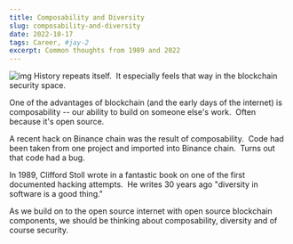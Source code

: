 ```yaml
---
title: Composability and Diversity
slug: composability-and-diversity
date: 2022-10-17
tags: Career, #jay-2
excerpt: Common thoughts from 1989 and 2022
---
```


![img](https://s3.eu-west-1.amazonaws.com/media.socialchamp.io/users/631ce18ae12f5b7e27da4c25/posts/images/-XS2Vsk5F.png)
History repeats itself.  It especially feels that way in the blockchain security space.

One of the advantages of blockchain (and the early days of the internet) is composability -- our ability to build on someone else's work.  Often because it's open source.

A recent hack on Binance chain was the result of composability.  Code had been taken from one project and imported into Binance chain.  Turns out that code had a bug.

In 1989, Clifford Stoll wrote in a fantastic book on one of the first documented hacking attempts.  He writes 30 years ago "diversity in software is a good thing."

As we build on to the open source internet with open source blockchain components, we should be thinking about composability, diversity and of course security.
